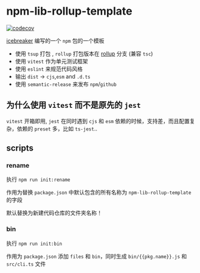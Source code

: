 # npm-lib-rollup-template

[![codecov](https://codecov.io/gh/sonofmagic/npm-lib-rollup-template/branch/main/graph/badge.svg?token=zn05qXYznt)](https://codecov.io/gh/sonofmagic/npm-lib-rollup-template)

[icebreaker](https://github.com/sonofmagic) 编写的一个 `npm` 包的一个模板

- 使用 `tsup` 打包 , `rollup` 打包版本在 [rollup](https://github.com/sonofmagic/npm-lib-rollup-template/tree/rollup) 分支 (兼容 `tsc`)
- 使用 `vitest` 作为单元测试框架
- 使用 `eslint` 来规范代码风格
- 输出 `dist` -> `cjs`,`esm` and `.d.ts`
- 使用 `semantic-release` 来发布 `npm`/`github`

## 为什么使用 `vitest` 而不是原先的 `jest`

`vitest` 开箱即用, `jest` 在同时遇到 `cjs` 和 `esm` 依赖的时候，支持差，而且配置复杂，依赖的 `preset` 多，比如 `ts-jest`..

## scripts

### rename

执行 `npm run init:rename`

作用为替换 `package.json` 中默认包含的所有名称为 `npm-lib-rollup-template` 的字段

默认替换为新建代码仓库的文件夹名称！

### bin

执行 `npm run init:bin`

作用为 `package.json` 添加 `files` 和 `bin`，同时生成 `bin/{{pkg.name}}.js` 和 `src/cli.ts` 文件
